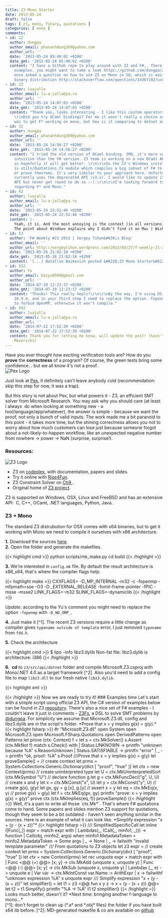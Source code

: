 ```yaml
---
title: Z3 Mono Starter
date: 2013-05-24
draft: false
tags: [ z3, mono, fsharp, quotations ]
categories: [ mono ]
comments:
- id: 12
  author: dungpa
  author_email: phananhdung309@yahoo.com
  author_url: ''
  date: '2013-05-24 05:40:02 +0200'
  date_gmt: '2013-05-24 05:40:02 +0200'
  content: "I have a Github repo to play around with Z3 and F#,. There is a lot of
    examples, you might want to take a look https://github.com/dungpa/Z3Fs\r\n\r\nI
    once asked a question on how to use Z3 on Mono in SO, which is easier to use with
    binary distribution http://stackoverflow.com/questions/14307192/use-z3-managed-api-on-mono"
- id: 22
  author: luajalla
  author_email: lu-a-jalla@ya.ru
  author_url: ''
  date: '2013-05-24 14:07:03 +0200'
  date_gmt: '2013-05-24 14:07:03 +0200'
  content: "Thank you, looks interesting - I like this custom operators approach!
    \r\nDid you try OCaml bindings? For me it wasn't really a choice as the main goal
    was to get F* working on mono, but how is it comparing to dotnet ones?"
- id: 32
  author: dungpa
  author_email: phananhdung309@yahoo.com
  author_url: ''
  date: '2013-05-24 14:56:27 +0200'
  date_gmt: '2013-05-24 14:56:27 +0200'
  content: "I tried the old version of OCaml binding. IMO, it's more verbose and less
    intuitive than the F# version. Z3 team is working on a new OCaml API at http://z3.codeplex.com/SourceControl/list/changesets?branch=ml-ng
    so hopefully it will get better. \r\n\r\nIn the Z3's Windows installer, there
    is utils/Quotations.fs module which compiles a big subset of F# to SMT and verify
    or prove theorems. It's very similar to your approach here. Unfortunately, it
    currently uses the deprecated API (v3.x). I would like to update it to the latest
    API but never get round to do so :-).\r\n\r\nI'm looking forward to your post
    regarding F* and Mono."
- id: 42
  author: luajalla
  author_email: lu-a-jalla@ya.ru
  author_url: ''
  date: '2013-05-24 22:51:46 +0200'
  date_gmt: '2013-05-24 22:51:46 +0200'
  content: |-
    Yeah, it is. And the most annoying is the context (in all versions) - still not sure what is the best way to hide it.
    The point about Windows explains why I didn't find it on Mac ) Wish there were more hours in a day...
- id: 52
  author: 'F# Weekly #21 2013 | Sergey Tihon&#039;s Blog'
  author_email: ''
  author_url: http://sergeytihon.wordpress.com/2013/05/27/f-weekly-21-2013/
  date: '2013-05-26 21:02:10 +0200'
  date_gmt: '2013-05-26 21:02:10 +0200'
  content: '[...] Natallie Baikevich posted &#8220;Z3 Mono Starter&#8220;. [...]'
- id: 552
  author: Yu
  author_email: baiyu0584@gmail.com
  author_url: ''
  date: '2014-07-19 12:23:17 +0200'
  date_gmt: '2014-07-19 12:23:17 +0200'
  content: "Thanks! This really hepls!\r\n\r\nBy the way, I'm using OS X Mavericks
    10.9.4, and in your third step I need to replace the option -fopenmp by -D_NO_OMP_
    to forbid OpenMP, otherwise it won't compile."
- id: 562
  author: luajalla
  author_email: lu-a-jalla@ya.ru
  author_url: ''
  date: '2014-07-22 17:52:39 +0200'
  date_gmt: '2014-07-22 17:52:39 +0200'
  content: Thank you for letting me know, will update the post! (hasn't tried it on
    Mavericks)
---
```


Have you ever thought how exciting verification tools are? How do you **prove** the **correctness** of a program? Of course, the green tests bring some confidence... but we all know it's not a proof.  
![Pex Logo](/images/pex.png#floatright)

Just look at <a title="Pex" href="http://www.pexforfun.com" target="_blank">Pex</a>, it definitely can't leave anybody cold (recommendation: skip this step for now, it was a trap).  

But this story is not about Pex, but what powers it - Z3, an efficient SMT solver from Microsoft Research. You may ask why you should care (at least I always  do when looking at something new - a tool/language/app/whatever), the answer is simple - because we want the proof, not only a bunch of valid inputs. The work made me a bit paranoid to this point - it takes more time, but the shining correctness allows you not to worry about how much customers can lose just because someone forgot about a not-likely-to-happen workflow, like an unexpected negative number from nowhere -> power -> NaN (surprise, surprise!).  

  
### Resources:    

![Z3 Logo](/images/z3.png#floatright)
* Z3 on <a title="Z3 Home" href="http://z3.codeplex.com/" target="_blank">codeplex</a>, with documentation, papers and slides.  
* Try it online with <a title="Rise4Fun" href="http://rise4fun.com/Z3/tutorial/guide" target="_blank">Rise4Fun</a>.  
* Z3 Constraint Solver on <a title="Nikolaj Bjørner and Leonardo de Moura: The Z3 Constraint Solver" href="http://channel9.msdn.com/blogs/peli/the-z3-constraint-solver" target="_blank">Ch9 </a>.  
* Original home of <a title="Z3: Theorem Prover" href="http://research.microsoft.com/en-us/um/redmond/projects/z3/old/index.html" target="_blank">Z3 project</a>.  
  
Z3 is supported on Windows, OSX, Linux and FreeBSD and has an extensive API:  C, C++, OCaml, .NET languages, Python, Java.  
  
### Z3 + Mono
The standard Z3 distrubution for OSX comes with x64 binaries, but to get it working with Mono we need to compile it ourselves with x86 architecture.  

<strong>1.</strong> Download the sources <a title="Z3 Home" href="http://z3.codeplex.com/" target="_blank">here</a>.  
<strong>2.</strong> Open the folder and generate the makefiles.  

{{< highlight cmd >}}
python scripts/mk_make.py
cd build
{{< /highlight >}}

<strong>3.</strong> We're interested in `config.mk` file. By default the result architecture is x86_x64, that's where the compiler flags help:

{{< highlight make >}}
CXXFLAGS= -D_MP_INTERNAL -m32  -c -fopenmp -mfpmath=sse -O3
 -D _EXTERNAL_RELEASE -fomit-frame-pointer -fPIC -msse -msse2
LINK_FLAGS=-m32
SLINK_FLAGS=-dynamiclib
{{< /highlight >}}

*Update:* according to the Yu's comment you might need to replace the option `-fopenmp` with `-D_NO_OMP_`.  

<strong>4.</strong> Just make it [^1]. The recent Z3 versions require a little change as compiler gives `typename outside of template` error, I just removed `typename` from `fdd.h`.  
  
<strong>5.</strong> Check the architecture

{{< highlight cmd >}}
$ lipo -info libz3.dylib
Non-fat file: libz3.dylib is architecture: i386
{{< /highlight >}}

<strong>6.</strong>  **cd** to `z3/src/api/dotnet` folder and compile Microsoft.Z3.csproj with Mono/.NET 4.0 as a target framework [^2]. Also you'd need to add a config file to map `libz3.dll` to our fresh native `libz3.dylib`.

{{< highlight xml >}}
<?xml version="1.0" encoding="utf-8">
<configuration>
    <dllmap dll="libz3.dll" target="libz3.dylib" os="osx" cpu="x86"/>
</configuration>
{{< /highlight >}}

Now we are ready to try it!

### Examples time  
Let's start with a simple script using official Z3 API, the C# version of examples below can be found in Z3 <a title="Z3 example (C#)" href="http://z3.codeplex.com/SourceControl/latest#examples/dotnet/Program.cs" target="_blank">repository</a>. There's also a nice set of F# examples - I couldn't leave it just in comments - <a title="Z3Fs" href="https://github.com/dungpa/Z3Fs/tree/master/Z3Fs" target="_blank">Z3Fs</a>, a DSL to solve SMT problems by  <a href="https://twitter.com/dungpa">@dungpa</a>.  

For simplicity we assume that Microsoft.Z3.dll, config and libz3.dylib are in the script's folder.  

*Prove that x = y implies g(x) = g(y).*  

{{< highlight fsharp >}}
#r "Microsoft.Z3.dll"  

open System
open Microsoft.Z3
open Microsoft.FSharp.Quotations
open DerivedPatterns
open Patterns  
  
let prove (ctx: Context) f =  
    let s = ctx.MkSolver()  
    s.Assert (ctx.MkNot f)  
    match s.Check() with  
    | Status.UNKNOWN     -> printfn "unknown because %A" s.ReasonUnknown  
    | Status.SATISFIABLE -> printfn "error"  
    | _                  -> printfn "ok, proof: %A" s.Proof  


///Prove that x = y implies g(x) = g(y)
let proveSample() =  
    // create context
    let prms = System.Collections.Generic.Dictionary(dict [ "proof", "true" ])
    let ctx  = new Context(prms)

    // create uninterpreted type
    let U = ctx.MkUninterpretedSort (ctx.MkSymbol "U")
    // declare function g
    let g = ctx.MkFuncDecl("g", U, U)

    // create x and y
    let x = ctx.MkConst("x", U)
    let y = ctx.MkConst("y", U)
    // create g(x), g(y)
    let gx, gy = g.[x], g.[y]

    // assert x = y
    let eq = ctx.MkEq(x, y)

    // prove g(x) = g(y)
    let f = ctx.MkEq(gx, gy)
    printfn "prove: x = y implies g(x) = g(y)"
    prove ctx (ctx.MkImplies(eq, f))

proveSample()
{{< /highlight >}}

Well, it's a pain to write all those `ctx.Mk*`. That's where F# quotations come to hand. Some papers and slides mention Z3 support for quotations, though they seem to be a bit outdated - haven't seen anything similar in the sources. Here is an example of what it can look like.  

*Simplify expression "x + (y - (x + z))"*  

{{< highlight fsharp >}}
/// SimplifiedSpecificCall
let inline (|Func|_|) expr =
    match expr with
    | Lambdas(_, (Call(_, minfo1, _))) -> function
	   | Call(obj, minfo2, args) when minfo1.MetadataToken = minfo2.MetadataToken -> Some args
	   | _ -> None
    | _ -> failwith "invalid template parameter"

/// From quotations to Z3 objects
let z3 expr =
    // create context
    let prms = System.Collections.Generic.Dictionary(dict [ "proof", "true" ])
    let ctx  = new Context(prms)
    let rec unquote expr =
        match expr with
        | Func <@@ (+) @@> [x; y] -> ctx.MkAdd (unquote x, unquote y)
        | Func <@@ (-) @@> [x; y] -> ctx.MkSub (unquote x, unquote y)
        | Lambdas (_, e)          -> unquote e
        | Var var                 -> ctx.MkIntConst var.Name :> ArithExpr
        | x                       -> failwithf "unknown expression %A" x
    unquote expr

/// Simplify expression "x + (y - (x + z))"
let simplifier() =
    let t1 = z3 <@@ fun x y z -> x + (y - (x + z)) @@>  
    let t2 = t1.Simplify()
    printfn "%A -> %A" t1 t2

simplifier()
{{< /highlight >}}

Looks much better, doesn't it?  

*Next time: bringing another f-language to mono...*  
<br/>



[^1]: don't forget to clean up (*.a* and *.obj* files) the folder if you have built x64 lib before.
[^2]: MD-generated makefile & co are available on <a title="Sample on GitHub" href="https://github.com/luajalla/everything-fun/tree/master/z3" target="_blank">github</a>